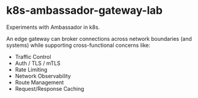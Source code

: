 # k8s-ambassador-gateway-lab

Experiments with Ambassador in k8s.

An edge gateway can broker connections across network boundaries (and systems) while supporting cross-functional concerns like:

- Traffic Control
- Auth / TLS / mTLS
- Rate Limiting
- Network Observability
- Route Management
- Request/Response Caching
